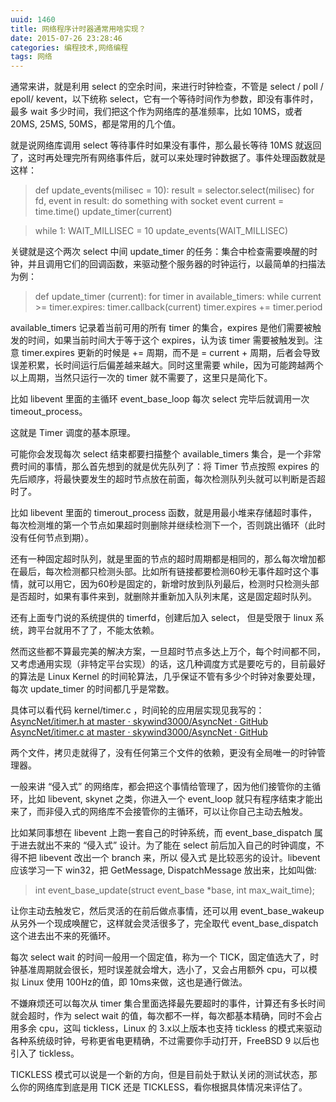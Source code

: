 ```yaml
---
uuid: 1460
title: 网络程序计时器通常用啥实现？
date: 2015-07-26 23:28:46
categories: 编程技术,网络编程
tags: 网络
---
```

通常来讲，就是利用 select 的空余时间，来进行时钟检查，不管是 select / poll / epoll/ kevent，以下统称 select，它有一个等待时间作为参数，即没有事件时，最多 wait 多少时间，我们把这个作为网络库的基准频率，比如 10MS，或者 20MS, 25MS, 50MS，都是常用的几个值。

就是说网络库调用 select 等待事件时如果没有事件，那么最长等待 10MS 就返回了，这时再处理完所有网络事件后，就可以来处理时钟数据了。事件处理函数就是这样：

> def update_events(milisec = 10):
result = selector.select(milisec)
for fd, event in result:
do something with socket event
current = time.time()
update_timer(current)

>

> while 1:
WAIT_MILLISEC = 10
update_events(WAIT_MILLISEC)

关键就是这个两次 select 中间 update_timer 的任务：集合中检查需要唤醒的时钟，并且调用它们的回调函数，来驱动整个服务器的时钟运行，以最简单的扫描法为例：

> def update_timer (current):
for timer in available_timers:
while current >= timer.expires:
timer.callback(current)
timer.expires += timer.period

available_timers 记录着当前可用的所有 timer 的集合，expires 是他们需要被触发的时间，如果当前时间大于等于这个 expires，认为该 timer 需要被触发到。注意 timer.expires 更新的时候是 += 周期，而不是 = current + 周期，后者会导致误差积累，长时间运行后偏差越来越大。同时这里需要
while，因为可能跨越两个以上周期，当然只运行一次的 timer 就不需要了，这里只是简化下。

比如 libevent 里面的主循环 event_base_loop 每次 select 完毕后就调用一次 timeout_process。

这就是 Timer 调度的基本原理。

可能你会发现每次 select 结束都要扫描整个 available_timers 集合，是一个非常费时间的事情，那么首先想到的就是优先队列了：将 Timer 节点按照 expires 的先后顺序，将最快要发生的超时节点放在前面，每次检测队列头就可以判断是否超时了。

比如 libevent 里面的 timerout_process 函数，就是用最小堆来存储超时事件，每次检测堆的第一个节点如果超时则删除并继续检测下一个，否则跳出循环（此时没有任何节点到期）。

还有一种固定超时队列，就是里面的节点的超时周期都是相同的，那么每次增加都在最后，每次检测都只检测头部。比如所有链接都要检测60秒无事件超时这个事情，就可以用它，因为60秒是固定的，新增时放到队列最后，检测时只检测头部是否超时，如果有事件来到，就删除并重新加入队列末尾，这是固定超时队列。

还有上面专门说的系统提供的 timerfd，创建后加入 select， 但是受限于 linux 系统，跨平台就用不了了，不能太依赖。

然而这些都不算最完美的解决方案，一旦超时节点多达上万个，每个时间都不同，又考虑通用实现（非特定平台实现）的话，这几种调度方式是要吃亏的，目前最好的算法是 Linux Kernel 的时间轮算法，几乎保证不管有多少个时钟对象要处理，每次 update_timer 的时间都几乎是常数。

具体可以看代码 kernel/timer.c ，时间轮的应用层实现见我写的：
[AsyncNet/itimer.h at master · skywind3000/AsyncNet · GitHub](https://github.com/skywind3000/AsyncNet/blob/master/system/itimer.h)
[AsyncNet/itimer.c at master · skywind3000/AsyncNet · GitHub](https://github.com/skywind3000/AsyncNet/blob/master/system/itimer.c)

两个文件，拷贝走就得了，没有任何第三个文件的依赖，更没有全局唯一的时钟管理器。

一般来讲 “侵入式” 的网络库，都会把这个事情给管理了，因为他们接管你的主循环，比如 libevent, skynet 之类，你进入一个 event_loop 就只有程序结束才能出来了，而非侵入式的网络库不会接管你的主循环，可以让你自己主动去触发。

比如某同事想在 libevent 上跑一套自己的时钟系统，而 event_base_dispatch 属于进去就出不来的 “侵入式” 设计。为了能在 select 前后加入自己的时钟调度，不得不把 libevent 改出一个 branch 来，所以 侵入式 是比较恶劣的设计。libevent 应该学习一下 win32，把 GetMessage, DispatchMessage 放出来，比如叫做:

> int event_base_update(struct event_base *base, int max_wait_time);

让你主动去触发它，然后灵活的在前后做点事情，还可以用 event_base_wakeup 从另外一个现成唤醒它，这样就会灵活很多了，完全取代 event_base_dispatch 这个进去出不来的死循环。

每次 select wait 的时间一般用一个固定值，称为一个 TICK，固定值选大了，时钟基准周期就会很长，短时误差就会增大，选小了，又会占用额外 cpu，可以模拟 Linux 使用 100Hz的值，即 10ms来做，这也是通行做法。

不嫌麻烦还可以每次从 timer 集合里面选择最先要超时的事件，计算还有多长时间就会超时，作为 select wait 的值，每次都不一样，每次都基本精确，同时不会占用多余 cpu，这叫 tickless，Linux 的 3.x以上版本也支持 tickless 的模式来驱动各种系统级时钟，号称更省电更精确，不过需要你手动打开，FreeBSD 9 以后也引入了 tickless。

TICKLESS 模式可以说是一个新的方向，但是目前处于默认关闭的测试状态，那么你的网络库到底是用 TICK 还是 TICKLESS，看你根据具体情况来评估了。

